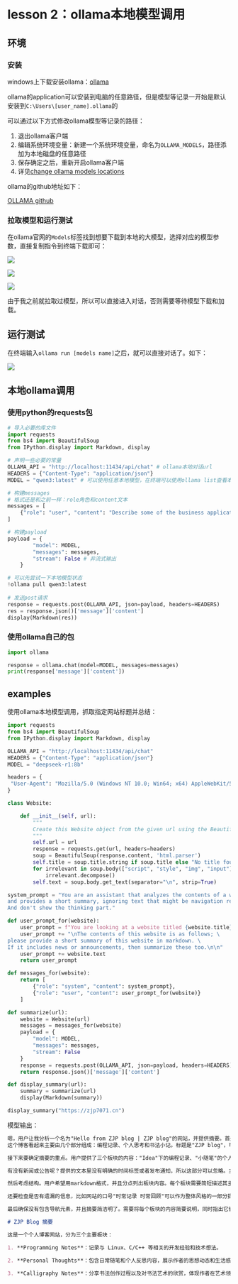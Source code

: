 # lesson 2：ollama本地模型调用

## 环境

### 安装

windows上下载安装ollama：[ollama](https://ollama.com/)

ollama的application可以安装到电脑的任意路径，但是模型等记录一开始是默认安装到`C:\Users\[user_name].ollama`的

可以通过以下方式修改ollama模型等记录的路径：

1. 退出ollama客户端
2. 编辑系统环境变量：新建一个系统环境变量，命名为`OLLAMA_MODELS`，路径添加为本地磁盘的任意路径
3. 保存确定之后，重新开启ollama客户端
4. 详见[change ollama models locations](https://github.com/ollama/ollama/blob/main/docs/faq.md)

ollama的github地址如下：

[OLLAMA github](https://github.com/ollama/)

### 拉取模型和运行测试

在ollama官网的`Models`标签找到想要下载到本地的大模型，选择对应的模型参数，直接复制指令到终端下载即可：

![](https://myblog-1308923350.cos.ap-guangzhou.myqcloud.com/img/20250814185329.png)

![](https://myblog-1308923350.cos.ap-guangzhou.myqcloud.com/img/20250814185426.png)

![](https://myblog-1308923350.cos.ap-guangzhou.myqcloud.com/img/20250814185528.png)

由于我之前就拉取过模型，所以可以直接进入对话，否则需要等待模型下载和加载。

## 运行测试

在终端输入`ollama run [models name]`之后，就可以直接对话了。如下：

![](https://myblog-1308923350.cos.ap-guangzhou.myqcloud.com/img/20250814185856.png)

## 本地ollama调用

### 使用python的requests包

```python
# 导入必要的库文件
import requests
from bs4 import BeautifulSoup
from IPython.display import Markdown, display

# 声明一些必要的常量
OLLAMA_API = "http://localhost:11434/api/chat" # ollama本地对话url
HEADERS = {"Content-Type": "application/json"}
MODEL = "qwen3:latest" # 可以使用任意本地模型，在终端可以使用ollama list查看本地所拥有的模型

# 构建messages
# 格式还是和之前一样：role角色和content文本
messages = [
    {"role": "user", "content": "Describe some of the business applications of Generative AI"}
]

# 构建payload
payload = {
        "model": MODEL,
        "messages": messages,
        "stream": False # 非流式输出
    }

# 可以先尝试一下本地模型状态
!ollama pull qwen3:latest
    
# 发送post请求
response = requests.post(OLLAMA_API, json=payload, headers=HEADERS)
res = response.json()['message']['content']
display(Markdown(res))
```

### 使用ollama自己的包

```python
import ollama

response = ollama.chat(model=MODEL, messages=messages)
print(response['message']['content'])
```

## examples

使用ollama本地模型调用，抓取指定网站标题并总结：

```python
import requests
from bs4 import BeautifulSoup
from IPython.display import Markdown, display

OLLAMA_API = "http://localhost:11434/api/chat"
HEADERS = {"Content-Type": "application/json"}
MODEL = "deepseek-r1:8b"

headers = {
 "User-Agent": "Mozilla/5.0 (Windows NT 10.0; Win64; x64) AppleWebKit/537.36 (KHTML, like Gecko) Chrome/117.0.0.0 Safari/537.36"
}

class Website:

    def __init__(self, url):
        """
        Create this Website object from the given url using the BeautifulSoup library
        """
        self.url = url
        response = requests.get(url, headers=headers)
        soup = BeautifulSoup(response.content, 'html.parser')
        self.title = soup.title.string if soup.title else "No title found"
        for irrelevant in soup.body(["script", "style", "img", "input"]):
            irrelevant.decompose()
        self.text = soup.body.get_text(separator="\n", strip=True)

system_prompt = "You are an assistant that analyzes the contents of a website \
and provides a short summary, ignoring text that might be navigation related. \
And don't show the thinking part."

def user_prompt_for(website):
    user_prompt = f"You are looking at a website titled {website.title}"
    user_prompt += "\nThe contents of this website is as follows; \
please provide a short summary of this website in markdown. \
If it includes news or announcements, then summarize these too.\n\n"
    user_prompt += website.text
    return user_prompt

def messages_for(website):
    return [
        {"role": "system", "content": system_prompt},
        {"role": "user", "content": user_prompt_for(website)}
    ]

def summarize(url):
    website = Website(url)
    messages = messages_for(website)
    payload = {
        "model": MODEL,
        "messages": messages,
        "stream": False
    }
    response = requests.post(OLLAMA_API, json=payload, headers=HEADERS)
    return response.json()['message']['content']

def display_summary(url):
    summary = summarize(url)
    display(Markdown(summary))

display_summary("https://zjp7071.cn")
```

模型输出：

```markdown
嗯，用户让我分析一个名为"Hello from ZJP blog | ZJP blog"的网站，并提供摘要。首先需要仔细看看提供的内容。
这个博客看起来主要由几个部分组成：编程记录、个人思考和书法小记。标题是"ZJP blog"，可能是个个人技术博客或者兴趣分享平台。用户要求忽略导航相关的文本，比如"Skip to main content"和"Docusaurus"这些工具性的信息。

接下来要确定摘要的重点。用户提供了三个板块的内容："Idea"下的编程记录、"小随笔"的个人思考以及"书法小记"的相关内容。这些都是核心部分需要总结。另外还有版权声明提到2025年，但可能不需要特别强调时间点，除非它涉及到公告。

有没有新闻或公告呢？提供的文本里没有明确的时间标签或者发布通知，所以这部分可以忽略。主要焦点在博客的日常记录和分享上。需要注意用户要求如果包含相关新闻要总结，但这里没有，所以不用提。

然后考虑结构。用户希望用markdown格式，并且分点列出板块内容。每个板块需要简短描述其主题和目的。比如编程记录部分涉及Linux、C/C++等技术；个人思考是日常随笔；书法小记则是艺术创作分享。

还要检查是否有遗漏的信息，比如网站的口号"时常记录 时常回顾"可以作为整体风格的一部分提到。但用户示例中的总结已经涵盖这些，所以保持一致可能更好。

最后确保没有包含导航元素，并且摘要简洁明了。需要将每个板块的内容简要说明，同时指出它们属于个人博客的不同方面。比如编程记录是技术分享，书法小记展示艺术兴趣等。

# ZJP Blog 摘要

这是一个个人博客网站，分为三个主要板块：

1. **Programming Notes**：记录与 Linux、C/C++ 等相关的开发经验和技术想法。

2. **Personal Thoughts**：包含日常随笔和个人反思内容，展示作者的思想动态和生活感悟。

3. **Calligraphy Notes**：分享书法创作过程以及对书法艺术的欣赏，体现作者在艺术领域的兴趣。
```


